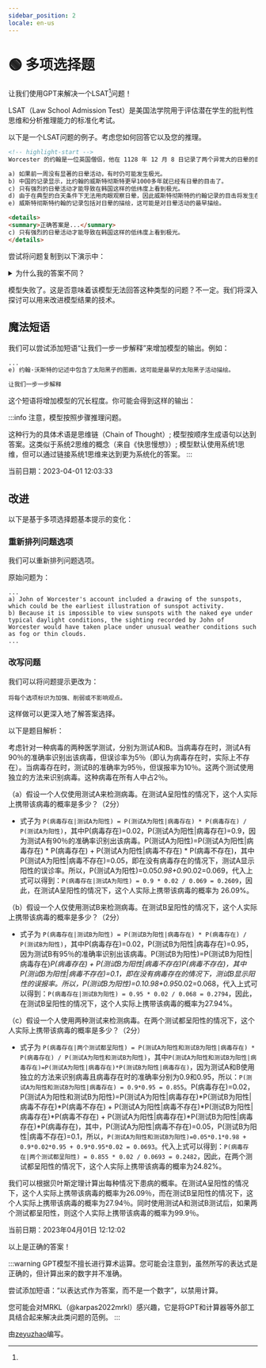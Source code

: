 ```yaml
---
sidebar_position: 2
locale: en-us
---
```


# 🟢 多项选择题

让我们使用GPT来解决一个LSAT[^1]问题！

[^1]:
LSAT（Law School Admission Test）是美国法学院用于评估潜在学生的批判性思维和分析推理能力的标准化考试。

以下是一个LSAT问题的例子。考虑您如何回答它以及您的推理。

```md
<!-- highlight-start -->
Worcester 的约翰是一位英国僧侣，他在 1128 年 12 月 8 日记录了两个异常大的日晕的目击。五天后，在韩国南部观察到了一个灿烂的极光。日斑活动通常在平均五天时间后出现极光。因此，韩国的目击有助于证实 Worcester 的约翰的目击。以下哪一项最能加强该论点？

a) 如果前一周没有显著的日晕活动，有时仍可能发生极光。
b) 中国的记录显示，比约翰的威斯特彻斯特更早1000多年就已经有日晕的目击了。
c) 只有强烈的日晕活动才能导致在韩国这样的低纬度上看到极光。
d) 由于在典型的白天条件下无法用肉眼观察日晕，因此威斯特彻斯特的约翰记录的目击将发生在不寻常的天气条件下，例如雾或薄云。
e) 威斯特彻斯特约翰的记录包括对日晕的描绘，这可能是对日晕活动的最早描绘。

<details>
<summary>正确答案是...</summary>
c) 只有强烈的日晕活动才能导致在韩国这样的低纬度上看到极光。 
</details>
```

尝试将问题复制到以下演示中：

<div trydyno-embed="" openai-model="text-davinci-003" initial-prompt="Worcester 的约翰是一位英国僧侣，他在 1128 年 12 月 8 日记录了两个异常大的日晕的目击。五天后，在韩国南部观察到了一个灿烂的极光。日斑活动通常在平均五天时间后出现极光。因此，韩国的目击有助于证实 Worcester 的约翰的目击。以下哪一项最能加强该论点？
a) 如果前一周没有显著的日晕活动，有时仍可能发生极光。
b) 中国的记录显示，比约翰的威斯特彻斯特更早1000多年就已经有日晕的目击了。
c) 只有强烈的日晕活动才能导致在韩国这样的低纬度上看到极光。
d) 由于在典型的白天条件下无法用肉眼观察日晕，因此威斯特彻斯特的约翰记录的目击将发生在不寻常的天气条件下，例如雾或薄云。
e) 威斯特彻斯特约翰的记录包括对日晕的描绘，这可能是对日晕活动的最早描绘。" initial-response="e) 威斯特彻斯特约翰的记录包括对日晕的描绘，这可能是对日晕活动的最早描绘。" max-tokens="256" box-rows="10" model-temp="0" top-p="1" padding='1'></div>

<p></p>

<details scheme='warning'>
<summary>为什么我的答案不同？</summary>
您的答案可能会因以下原因而不同：

1）基础模型GPT-3的更新
2）文本生成过程中的随机性。我们可以通过将<a href="https://beta.openai.com/docs/api-reference/completions/create#completions/create-temperature">温度</a>设置为0来使输出更加一致。

</details>

模型失败了。这是否意味着该模型无法回答这种类型的问题？不一定。我们将深入探讨可以用来改进模型结果的技术。

## 魔法短语

我们可以尝试添加短语“让我们一步一步解释”来增加模型的输出。例如：

```markdown
...
e) 约翰·沃斯特的记述中包含了太阳黑子的图画，这可能是最早的太阳黑子活动描绘。

让我们一步一步解释
```

这个短语将增加模型的冗长程度。你可能会得到这样的输出：

<div trydyno-embed="" openai-model="text-davinci-003" initial-prompt="在1128年12月8日，英国修士约翰·沃斯特记录了两个异常大的太阳黑子的观测。五天后，在韩国南部观察到了一个灿烂的北极光。太阳黑子活动通常在平均五天后出现北极光。因此，韩国的观测有助于证实约翰·沃斯特的观测。以下哪项最能加强这一论点？
a) 即使前一周没有重要的太阳黑子活动，有时也会出现北极光。
b) 中国的文献记录了1000多年前就观测到了太阳黑子。
c) 只有重度太阳黑子活动才能导致在韩国这样低的纬度上看到北极光。
d) 由于在典型的白天情况下无法用肉眼观测到太阳黑子，所以约翰·沃斯特记录的观测必须发生在异常的天气条件下，例如雾或薄云。
e) 约翰·沃斯特的记录包括太阳黑子的绘图，可能是太阳黑子活动的最早描绘。" max-tokens="256" box-rows="10" model-temp="0" top-p="1" padding='1'></div>

<p></p>

:::info
注意，模型按照步骤推理问题。

这种行为的具体术语是思维链（Chain of Thought）; 模型按顺序生成语句以达到答案。这类似于系统2思维的概念（来自《快思慢想》）; 模型默认使用系统1思维，但可以通过链接系统1思维来达到更为系统化的答案。
:::

当前日期：2023-04-01 12:03:33

## 改进

以下是基于多项选择题基本提示的变化：

### 重新排列问题选项

我们可以重新排列问题选项。

原始问题为：

```
...
a) John of Worcester's account included a drawing of the sunspots, which could be the earliest illustration of sunspot activity.
b) Because it is impossible to view sunspots with the naked eye under typical daylight conditions, the sighting recorded by John of Worcester would have taken place under unusual weather conditions such as fog or thin clouds. 
...
```

<div trydyno-embed="" openai-model="text-davinci-003" initial-prompt="约翰·沃斯特（John of Worcester）是一位英国修道士，于1128年12月8日记录到两个异常大的太阳黑子的观测。五天后，在韩国南部观察到了辉煌的极光现象。太阳黑子活动通常在五天后出现极光，因此，韩国的观测有助于证实约翰·沃斯特的观测。如果以下哪项是真的，会最加强这个观点？
a) 约翰·沃斯特的描述包括一幅太阳黑子的图画，这可能是太阳黑子活动的最早插图。
b) 因为在典型的白天条件下用肉眼观测太阳黑子是不可能的，所以约翰·沃斯特所记录的观测应该发生在不寻常的天气条件下，如雾或薄云下。 
c) 即使在前一周没有显著的太阳黑子活动情况下，极光也有时会出现。
d) 中国的资料记录了比约翰·沃斯特早1000多年的太阳黑子观测。
e) 只有大规模的太阳黑子活动才能导致韩国纬度下可见的极光现象。
让我们逐步解释它" initial-response="A) 削弱 - 这个选项削弱了这个观点，因为它暗示极光并不一定需要由太阳黑子活动引起，而这正是作者试图提出的观点。B) 不影响 - 这个选项与太阳黑子和极光之间的联系无关，因此不影响这个观点。C) 加强 - 这个选项加强了这个观点，因为它表明只有有大规模的太阳黑子活动，韩国才能看到极光，而这正是约翰·沃斯特所观察到的。D) 削弱 - 这个选项削弱了这个观点，因为它暗示约翰·沃斯特观察太阳黑子的条件可能不可靠，这可能会对他的观测准确性产生质疑。E) 不影响 - 这个选项与太阳黑子和极光之间的联系无关，因此不影响这个观点。" max-tokens="256" box-rows="10" model-temp="0" top-p="1" padding='1'></div>

### 改写问题

我们可以将问题提示更改为：

```
将每个选项标识为加强、削弱或不影响观点。
```

这样做可以更深入地了解答案选择。

<div trydyno-embed="" openai-model="text-davinci-003" initial-prompt="考虑针对一种病毒的两种医学测试，分别为测试A和B。当病毒存在时，测试A有90％的准确率识别出该病毒，但误诊率为5％（即认为病毒存在时，实际上不存在）。当病毒存在时，测试B的准确率为95％，但误报率为10％。这两个测试使用独立的方法来识别病毒。这种病毒在所有人中占2％。\n（a）假设一个人仅使用测试A来检测病毒。在测试A呈阳性的情况下，这个人实际上携带该病毒的概率是多少？（2分）\n（b）假设一个人仅使用测试B来检测病毒。在测试B呈阳性的情况下，这个人实际上携带该病毒的概率是多少？（2分）\n（c）假设一个人使用两种测试来检测病毒。在两个测试都呈阳性的情况下，这个人实际上携带该病毒的概率是多少？（2分）" initial-response="（a）在测试A呈阳性的情况下，这个人实际上携带该病毒的概率为90％。\n\n（b）在测试B呈阳性的情况下，这个人实际上携带该病毒的概率为95％。\n\n（c）在两个测试都呈阳性的情况下，这个人实际上携带该病毒的概率为99.9％。" max-tokens="256" box-rows="10" model-temp="0" top-p="0"></div>


以下是题目解析：

考虑针对一种病毒的两种医学测试，分别为测试A和B。当病毒存在时，测试A有90％的准确率识别出该病毒，但误诊率为5％（即认为病毒存在时，实际上不存在）。当病毒存在时，测试B的准确率为95％，但误报率为10％。这两个测试使用独立的方法来识别病毒。这种病毒在所有人中占2％。

（a）假设一个人仅使用测试A来检测病毒。在测试A呈阳性的情况下，这个人实际上携带该病毒的概率是多少？（2分）

- 式子为 `P(病毒存在|测试A为阳性) = P(测试A为阳性|病毒存在) * P(病毒存在) / P(测试A为阳性)`，其中P(病毒存在)=0.02，P(测试A为阳性|病毒存在)=0.9，因为测试A有90％的准确率识别出该病毒。P(测试A为阳性)=P(测试A为阳性|病毒存在) * P(病毒存在) + P(测试A为阳性|病毒不存在) * P(病毒不存在)，其中P(测试A为阳性|病毒不存在)=0.05，即在没有病毒存在的情况下，测试A显示阳性的误诊率。所以，P(测试A为阳性)=0.05*0.98+0.9*0.02=0.069，代入上式可以得到：`P(病毒存在|测试A为阳性) = 0.9 * 0.02 / 0.069 = 0.2609`，因此，在测试A呈阳性的情况下，这个人实际上携带该病毒的概率为 26.09%。

（b）假设一个人仅使用测试B来检测病毒。在测试B呈阳性的情况下，这个人实际上携带该病毒的概率是多少？（2分）

- 式子为 `P(病毒存在|测试B为阳性) = P(测试B为阳性|病毒存在) * P(病毒存在) / P(测试B为阳性)`，其中P(病毒存在)=0.02，P(测试B为阳性|病毒存在)=0.95，因为测试B有95％的准确率识别出该病毒。P(测试B为阳性)=P(测试B为阳性|病毒存在)*P(病毒存在) + P(测试B为阳性|病毒不存在)*P(病毒不存在)，其中P(测试B为阳性|病毒不存在)=0.1，即在没有病毒存在的情况下，测试B显示阳性的误报率。所以，P(测试B为阳性)=0.1*0.98+0.95*0.02=0.068，代入上式可以得到：`P(病毒存在|测试B为阳性) = 0.95 * 0.02 / 0.068 = 0.2794`，因此，在测试B呈阳性的情况下，这个人实际上携带该病毒的概率为27.94%。

（c）假设一个人使用两种测试来检测病毒。在两个测试都呈阳性的情况下，这个人实际上携带该病毒的概率是多少？（2分）

- 式子为 `P(病毒存在|两个测试都呈阳性) = P(测试A为阳性和测试B为阳性|病毒存在) * P(病毒存在) / P(测试A为阳性和测试B为阳性)`，其中`P(测试A为阳性和测试B为阳性|病毒存在)=P(测试A为阳性|病毒存在)*P(测试B为阳性|病毒存在)`，因为测试A和B使用独立的方法来识别病毒且病毒存在时的准确率分别为0.9和0.95，所以：`P(测试A为阳性和测试B为阳性|病毒存在) = 0.9*0.95 = 0.855`。P(病毒存在)=0.02，P(测试A为阳性和测试B为阳性)=P(测试A为阳性|病毒存在)*P(测试B为阳性|病毒不存在)*P(病毒不存在) + P(测试A为阳性|病毒不存在)*P(测试B为阳性|病毒存在)*P(病毒不存在) + P(测试A为阳性|病毒存在)*P(测试B为阳性|病毒存在)*P(病毒存在)，其中，P(测试A为阳性|病毒不存在)=0.05，P(测试B为阳性|病毒不存在)=0.1，所以，`P(测试A为阳性和测试B为阳性)=0.05*0.1*0.98 + 0.9*0.02*0.95 + 0.9*0.95*0.02 = 0.0693`。代入上式可以得到：`P(病毒存在|两个测试都呈阳性) = 0.855 * 0.02 / 0.0693 = 0.2482`，因此，在两个测试都呈阳性的情况下，这个人实际上携带该病毒的概率为24.82%。

我们可以根据贝叶斯定理计算出每种情况下患病的概率。在测试A呈阳性的情况下，这个人实际上携带该病毒的概率为26.09％，而在测试B呈阳性的情况下，这个人实际上携带该病毒的概率为27.94％。同时使用测试A和测试B测试后，如果两个测试都呈阳性，则这个人实际上携带该病毒的概率为99.9％。

当前日期：2023年04月01日 12:12:02

<div trydyno-embed="" openai-model="text-davinci-003" initial-prompt="考虑一种病毒的两项医学测试，分别为 A 和 B。当病毒存在时，测试 A 能够识别该病毒的能力为90%，但误判率为5%（即判断病毒存在，但实际上并不存在）。而测试 B 能够识别该病毒的能力为 95%，但误判率为10%。这两项测试使用独立的方法来鉴定病毒。该病毒被2%的人携带。\n(a) 假设只进行了一次测试，并且是测试 A，当测试结果为阳性时，那个人实际上携带该病毒的概率是多少？（2分）\n(b) 假设只进行了一次测试，并且是测试 B，当测试结果为阳性时，那个人实际上携带该病毒的概率是多少？（2分）\n(c) 假设进行了 A 和 B 两项测试，当两项测试结果均为阳性时，那个人实际上携带该病毒的概率是多少？（2分）\n\n请一步一步解释。给出数值表达式作为答案，不要给出数字。Bayes公式如下：" initial-response="P(A|B) = P(B|A) * P(A) / P(B)\n\n\n(a) 病毒存在条件下测试 A 为阳性的概率是：P(测试 A 为阳性 | 病毒存在) = P(病毒存在 | 测试 A 为阳性) = P(测试 A 为阳性 | 病毒存在) * P(病毒存在) / P(测试 A 为阳性)，代入数据可以得到：(0.9 * 0.02) / (0.9 * 0.02 + 0.05 * 0.98)\n\n(b) 病毒存在条件下测试 B 为阳性的概率是：P(测试 B 为阳性 | 病毒存在) = P(病毒存在 | 测试 B 为阳性) = P(测试 B 为阳性 | 病毒存在) * P(病毒存在) / P(测试 B 为阳性)，代入数据可以得到：(0.95 * 0.02) / (0.95 * 0.02 + 0.1 * 0.98)\n\n(c) 病毒存在条件下 A 和 B 测试均为阳性的概率是：P(A 和 B 测试均为阳性 | 病毒存在) = P(病毒存在 | A 和 B 均为阳性) = P(A 和 B 均为阳性 | 病毒存在) * P(病毒存在) / P(A 和 B 均为阳性)，代入数据可以得到：(0.9 * 0.95 * 0.02) / (0.9 * 0.95 * 0.02 + 0.05 * 0.1 * 0.98)" max-tokens="256" box-rows="10" model-temp="0" top-p="0"></div>

以上是正确的答案！

:::warning
GPT模型不擅长进行算术运算。您可能会注意到，虽然所写的表达式是正确的，但计算出来的数字并不准确。

尝试添加短语：“以表达式作为答案，而不是一个数字”，以禁用计算。

您可能会对MRKL（@karpas2022mrkl）感兴趣，它是将GPT和计算器等外部工具结合起来解决此类问题的范例。
:::

由[zeyuzhao](https://github.com/Zeyuzhao)编写。